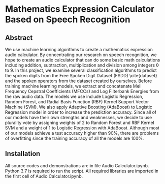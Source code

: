 # Mathematics Expression Calculator Based on Speech Recognition

## Abstract

   We use machine learning algorithms to create a mathematics expression audio calculator. By concentrating our research on speech recognition, we hope to create an audio calculator that can do some basic math calculations including addition, subtraction, multiplication and division among integers 0 to 9. In this project, we examine several classification algorithms to predict the spoken digits from the Free Spoken Digit Dataset (FSDD) \cite{dataset} and the spoken operators from the dataset created by ourselves. Before training machine learning models, we extract and concatenate Mel Frequency Cepstral Coefficients (MFCCs) and Log Filterbank Energies from the raw audio data. The models we use include Logistic Regression, Random Forest, and Radial Basis Function (RBF) Kernel Support Vector Machine (SVM). We also apply Adaptive Boosting (AdaBoost) to Logistic Regression model in order to increase the prediction accuracy. Since all of our models have their own strengths and weaknesses, we decide to use plurality vote by assigning weights of 2 to Random Forest and RBF Kernel SVM and a weight of 1 to Logistic Regression with AdaBoost. Although most of our models achieve a test accuracy higher than 90\%, there are problems of overfitting since the training accuracy of all the models are 100\%.

## Installation

   All source codes and demonstrations are in file Audio Calculator.ipynb. Python 3.7 is required to run the script. All required libraries are imported in the first cell of Audio Calculator.ipynb.
